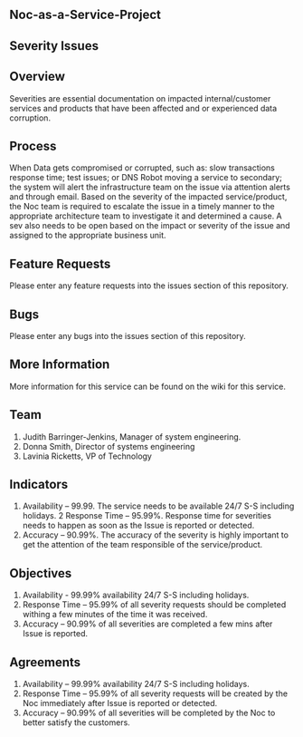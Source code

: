 ## Noc-as-a-Service-Project
## Severity Issues
## Overview
Severities are essential documentation on impacted internal/customer services and products that have been affected and or experienced data corruption.
## Process
When Data gets compromised or corrupted, such as: slow transactions response time; test issues; or DNS Robot moving a service to secondary; the system will alert the infrastructure team on the issue via attention alerts and through email. Based on the severity of the impacted service/product, the Noc team is required to escalate the issue in a timely manner to the appropriate architecture team to investigate it and determined a cause. A sev also needs to be open based on the impact or severity of the issue and assigned to the appropriate business unit.
## Feature Requests
Please enter any feature requests into the issues section of this repository.
## Bugs
Please enter any bugs into the issues section of this repository.
## More Information
More information for this service can be found on the wiki for this service.
## Team
1.  Judith Barringer-Jenkins, Manager of system engineering.
2.  Donna Smith, Director of systems engineering
3.  Lavinia Ricketts, VP of Technology
## Indicators
1.  Availability – 99.99. The service needs to be available 24/7 S-S including holidays.
2   Response Time – 95.99%. Response time for severities needs to happen as soon as the Issue is reported or detected.
3.  Accuracy – 90.99%. The accuracy of the severity is highly important to get the attention of the team responsible of the service/product.
## Objectives
1.  Availability - 99.99% availability 24/7 S-S including holidays.
2.  Response Time – 95.99% of all severity requests should be completed withing a few minutes of the time it was received.
3.  Accuracy – 90.99% of all severities are completed a few mins after Issue is reported.
## Agreements
1.  Availability – 99.99% availability 24/7 S-S including holidays.
2.  Response Time – 95.99% of all severity requests will be created by the Noc immediately after Issue is reported or detected.
3.  Accuracy – 90.99% of all severities will be completed by the Noc to better satisfy the customers.

